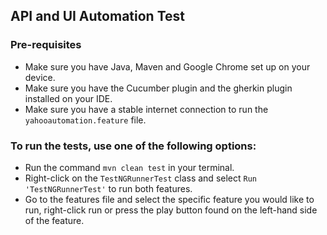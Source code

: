 ## API and UI Automation Test

### Pre-requisites
- Make sure you have Java, Maven and Google Chrome set up on your device.
- Make sure you have the Cucumber plugin and the gherkin plugin installed on your IDE.
- Make sure you have a stable internet connection to run the `yahooautomation.feature` file.

### To run the tests, use one of the following options:
- Run the command `mvn clean test` in your terminal.
- Right-click on the `TestNGRunnerTest` class and select `Run 'TestNGRunnerTest'` to run both features.
- Go to the features file and select the specific feature you would like to run, right-click run or press the play button found on the left-hand side of the feature.
